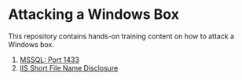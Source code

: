 # Attacking a Windows Box

This repository contains hands-on training content on how to attack a Windows box.

1. [MSSQL: Port 1433](mssql_1443/README.md)
2. [IIS Short File Name Disclosure](iis/README.md)